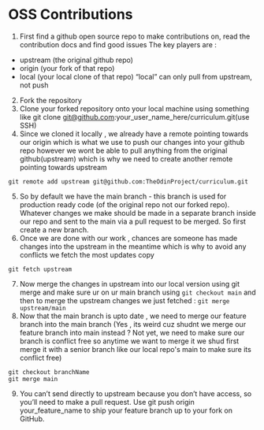 # OSS Contributions
1. First find a github open source repo to make contributions on, read the contribution docs and find good issues
The key players are :
- upstream (the original github repo)
- origin (your fork of that repo)
- local (your local clone of that repo)
“local” can only pull from upstream, not push
2. Fork the repository
3. Clone your forked repository onto your local machine using something like git clone git@github.com:your_user_name_here/curriculum.git(use SSH)
4. Since we cloned it locally , we already have a remote pointing towards our origin which is what we use to push our changes into your github repo however we wont be able to pull anything from the original github(upstream) which is why we need to create another remote pointing towards upstream
```
git remote add upstream git@github.com:TheOdinProject/curriculum.git
```
5. So by default we have the main branch - this branch is used for production ready code (of the original repo not our forked repo). Whatever changes we make should be made in a separate branch inside our repo and sent to the main via a pull request to be merged.
So first create a new branch.
6. Once we are done with our work , chances are someone has made changes into the upstream in the meantime which is why to avoid any conflicts we fetch the most updates copy
```
git fetch upstream
```
7. Now merge the changes in upstream into our local version using git merge and make sure ur on ur main branch using `git checkout main` and then to merge the upstream changes we just fetched : `git merge upstream/main`
8.  Now that the main branch is upto date , we need to merge our feature branch into the main branch (Yes , its weird cuz shudnt we merge our feature branch into main instead ? Not yet, we need to make sure our branch is conflict free so anytime we want to merge it we shud first merge it with a senior branch like our local repo's main to make sure its conflict free)
```
git checkout branchName
git merge main
```
9.  You can’t send directly to upstream because you don’t have access, so you’ll need to make a pull request. Use git push origin your_feature_name to ship your feature branch up to your fork on GitHub.
